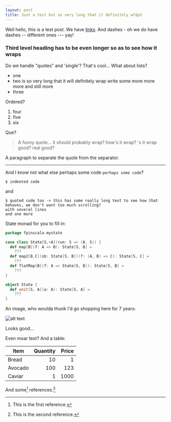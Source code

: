 ```yaml
---
layout: post
title: Just a test but so very long that it definitely wřápš
---
```


Well hello, this is a test post. We have [links](https://tasuki.org/). And dashes - oh we do have dashes -- different ones --- yay!

### Third level heading has to be even longer so as to see how it wraps

Do we handle "quotes" and 'single'? That's cool... What about lists?
- one
- two is so very long that it will definitely wrap write some more more more and still more
- three

Ordered?

1. four
2. five
3. six

Que?

> A funny quote... it should probably wrap? how's it wrap? 's it wrap good? real good?

A paragraph to separate the quote from the separator.

---

And I know not what else perhaps some code `perhaps some code`?

    $ indented code

and

```
$ quoted code too -> this has some really long text to see how that behaves, we don't want too much scrolling?
with several lines
and one more
```

State monad for you to fill in:

```scala
package fpinscala.mystate

case class State[S,+A](run: S => (A, S)) {
  def map[B](f: A => B): State[S, B] =
    ???
  def map2[B,C](sb: State[S, B])(f: (A, B) => C): State[S, C] =
    ???
  def flatMap[B](f: A => State[S, B]): State[S, B] =
    ???
}

object State {
  def unit[S, A](a: A): State[S, A] =
    ???
}
```

An image, who woulda thunk I'd go shopping here for 7 years:

![alt text](https://gallery.tasuki.org/gallery/2009/06-5-warszawa/48-still-raining.jpg)

Looks good...

Even moar text? And a table:

| Item    | Quantity | Price |
|---------|---------:|------:|
| Bread   | 10       | 1     |
| Avocado | 100      | 123   |
| Caviar  | 1        | 1000  |

And some[^some] references.[^ref]

[^some]: This is the first reference.

[^ref]: This is the second reference.
